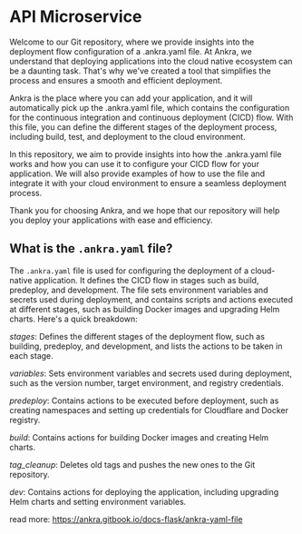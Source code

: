 # API Microservice
Welcome to our Git repository, where we provide insights into the deployment flow configuration of a .ankra.yaml file. At Ankra, we understand that deploying applications into the cloud native ecosystem can be a daunting task. That's why we've created a tool that simplifies the process and ensures a smooth and efficient deployment.

Ankra is the place where you can add your application, and it will automatically pick up the .ankra.yaml file, which contains the configuration for the continuous integration and continuous deployment (CICD) flow. With this file, you can define the different stages of the deployment process, including build, test, and deployment to the cloud environment.

In this repository, we aim to provide insights into how the .ankra.yaml file works and how you can use it to configure your CICD flow for your application. We will also provide examples of how to use the file and integrate it with your cloud environment to ensure a seamless deployment process.

Thank you for choosing Ankra, and we hope that our repository will help you deploy your applications with ease and efficiency.

## What is the `.ankra.yaml` file?
The `.ankra.yaml` file is used for configuring the deployment of a cloud-native application. It defines the CICD flow in stages such as build, predeploy, and development. The file sets environment variables and secrets used during deployment, and contains scripts and actions executed at different stages, such as building Docker images and upgrading Helm charts. Here's a quick breakdown:

*stages*: Defines the different stages of the deployment flow, such as building, predeploy, and development, and lists the actions to be taken in each stage.

*variables*: Sets environment variables and secrets used during deployment, such as the version number, target environment, and registry credentials.

*predeploy*: Contains actions to be executed before deployment, such as creating namespaces and setting up credentials for Cloudflare and Docker registry.

*build*: Contains actions for building Docker images and creating Helm charts.

*tag_cleanup*: Deletes old tags and pushes the new ones to the Git repository.

*dev*: Contains actions for deploying the application, including upgrading Helm charts and setting environment variables.

read more: https://ankra.gitbook.io/docs-flask/ankra-yaml-file